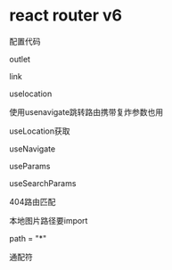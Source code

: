 # react router v6

配置代码

outlet

link

uselocation

使用usenavigate跳转路由携带复炸参数也用

useLocation获取

useNavigate

useParams

useSearchParams

404路由匹配

本地图片路径要import

path = "*"

通配符